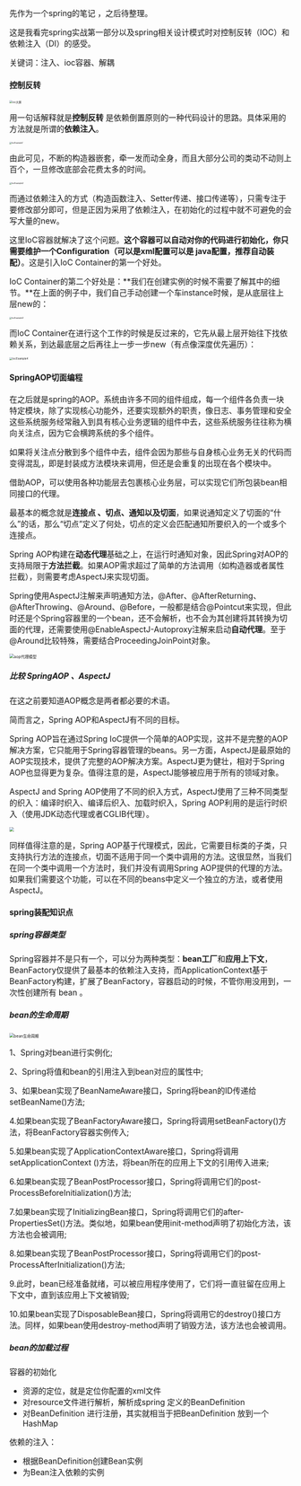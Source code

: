 先作为一个spring的笔记 ，之后待整理。

这是我看完spring实战第一部分以及spring相关设计模式时对控制反转（IOC）和依赖注入（DI）的感受。

关键词：注入、ioc容器、解耦 

#### 控制反转

<img src="./image/IOC大纲.png" alt="ioc大纲" style="zoom: 33%;" />

用一句话解释就是**控制反转** 是依赖倒置原则的一种代码设计的思路。具体采用的方法就是所谓的**依赖注入**。

<img src="./image/IocExample1.jpg" alt="IocExample1" style="zoom:25%;" />

由此可见，不断的构造器嵌套，牵一发而动全身，而且大部分公司的类动不动则上百个，一旦修改底部会花费太多的时间。

<img src="./image/IocExample2.jpg" alt="IocExample2" style="zoom: 25%;" />

而通过依赖注入的方式（构造函数注入、Setter传递、接口传递等），只需专注于要修改部分即可，但是正因为采用了依赖注入，在初始化的过程中就不可避免的会写大量的new。

这里IoC容器就解决了这个问题。**这个容器可以自动对你的代码进行初始化，你只需要维护一个Configuration（可以是xml配置可以是 java配置，推荐自动装配）**。这是引入IoC Container的第一个好处。

IoC Container的第二个好处是：**我们在创建实例的时候不需要了解其中的细节。**在上面的例子中，我们自己手动创建一个车instance时候，是从底层往上层new的：

<img src="./image/IocExample3.jpg" alt="IocExample3" style="zoom: 25%;" />

而IoC Container在进行这个工作的时候是反过来的，它先从最上层开始往下找依赖关系，到达最底层之后再往上一步一步new（有点像深度优先遍历）：

<img src="./image/IocExample4.jpg" alt="IocExample4" style="zoom: 33%;" />

#### SpringAOP切面编程

在之后就是spring的AOP。系统由许多不同的组件组成，每一个组件各负责一块特定模块，除了实现核心功能外，还要实现额外的职责，像日志、事务管理和安全这些系统服务经常融入到具有核心业务逻辑的组件中去，这些系统服务往往称为横向关注点，因为它会横跨系统的多个组件。

如果将关注点分散到多个组件中去，组件会因为那些与自身核心业务无关的代码而变得混乱，即是封装成方法模块来调用，但还是会重复的出现在各个模块中。

借助AOP，可以使用各种功能层去包裹核心业务层，可以实现它们所包装bean相同接口的代理。

最基本的概念就是**连接点 、切点、通知以及切面**，如果说通知定义了切面的“什么”的话，那么“切点”定义了何处，切点的定义会匹配通知所要织入的一个或多个连接点。

Spring AOP构建在**动态代理**基础之上，在运行时通知对象，因此Spring对AOP的支持局限于**方法拦截**。如果AOP需求超过了简单的方法调用（如构造器或者属性拦截），则需要考虑AspectJ来实现切面。

Spring使用AspectJ注解来声明通知方法，@After、@AfterReturning、@AfterThrowing、@Around、@Before，一般都是结合@Pointcut来实现，但此时还是个Spring容器里的一个bean，还不会解析，也不会为其创建将其转换为切面的代理，还需要使用@EnableAspectJ-Autoproxy注解来启动**自动代理**。至于@Around比较特殊，需要结合ProceedingJoinPoint对象。

<img src="./image/aop代理模型.png" alt="aop代理模型" style="zoom: 50%;" />

##### 比较 SpringAOP 、AspectJ

在这之前要知道AOP概念是两者都必要的术语。

简而言之，Spring AOP和AspectJ有不同的目标。

Spring AOP旨在通过Spring IoC提供一个简单的AOP实现，这并不是完整的AOP解决方案，它只能用于Spring容器管理的beans。另一方面，AspectJ是最原始的AOP实现技术，提供了完整的AOP解决方案。AspectJ更为健壮，相对于Spring AOP也显得更为复杂。值得注意的是，AspectJ能够被应用于所有的领域对象。

AspectJ and Spring AOP使用了不同的织入方式，AspectJ使用了三种不同类型的织入：编译时织入、编译后织入、加载时织入，Spring AOP利用的是运行时织入（使用JDK动态代理或者CGLIB代理）。

<img src="./image/springAOP的两种代理.png" style="zoom:50%;" />

同样值得注意的是，Spring AOP基于代理模式，因此，它需要目标类的子类，只支持执行方法的连接点，切面不适用于同一个类中调用的方法。这很显然，当我们在同一个类中调用一个方法时，我们并没有调用Spring AOP提供的代理的方法。如果我们需要这个功能，可以在不同的beans中定义一个独立的方法，或者使用AspectJ。

#### spring装配知识点

##### spring容器类型

Spring容器并不是只有一个，可以分为两种类型：**bean工厂**和**应用上下文**，BeanFactory仅提供了最基本的依赖注入支持，而ApplicationContext基于BeanFactory构建，扩展了BeanFactory，容器启动的时候，不管你用没用到，一次性创建所有 bean 。

##### bean的生命周期

<img src="./image/bean生命周期.png" alt="bean生命周期" style="zoom:50%;" />

1、Spring对bean进行实例化;

2、Spring将值和bean的引用注入到bean对应的属性中;

3、如果bean实现了BeanNameAware接口，Spring将bean的ID传递给setBeanName()方法;

4.如果bean实现了BeanFactoryAware接口，Spring将调用setBeanFactory()方法，将BeanFactory容器实例传入;

5.如果bean实现了ApplicationContextAware接口，Spring将调用setApplicationContext ()方法，将bean所在的应用上下文的引用传入进来;

6.如果bean实现了BeanPostProcessor接口，Spring将调用它们的post-ProcessBeforeInitialization()方法;

7.如果bean实现了InitializingBean接口，Spring将调用它们的after-PropertiesSet()方法。类似地，如果bean使用init-method声明了初始化方法，该方法也会被调用;

8.如果bean实现了BeanPostProcessor接口，Spring将调用它们的post-ProcessAfterInitialization()方法;

9.此时，bean已经准备就绪，可以被应用程序使用了，它们将一直驻留在应用上下文中，直到该应用上下文被销毁;

10.如果bean实现了DisposableBean接口，Spring将调用它的destroy()接口方法。同样，如果bean使用destroy-method声明了销毁方法，该方法也会被调用。

##### bean的加载过程

容器的初始化

- 资源的定位，就是定位你配置的xml文件
- 对resource文件进行解析，解析成spring 定义的BeanDefinition
- 对BeanDefinition 进行注册，其实就相当于把BeanDefinition 放到一个HashMap

依赖的注入：

- 根据BeanDefinition创建Bean实例
- 为Bean注入依赖的实例